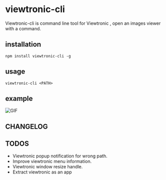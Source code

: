 # viewtronic-cli

Viewtronic-cli is command line tool for Viewtronic , open an images viewer with a command.

## installation

```
npm install viewtronic-cli -g
```
## usage

```
viewtronic-cli <PATH>
```

## example
![GIF](http://7xnqxb.com1.z0.glb.clouddn.com/4%E6%9C%88-19-2016%2019-02-08.gif)

## CHANGELOG

## TODOS
* Viewtronic popup notification for wrong path.
* Improve viewtronic menu information.
* Viewtronic window resize handle.
* Extract viewtronic as an app
